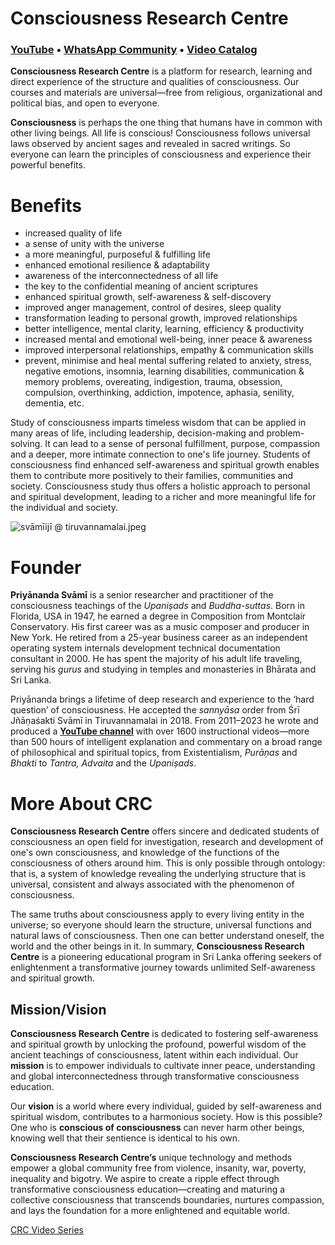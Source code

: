 # Consciousness Research Centre

### [YouTube](https://www.youtube.com/@Gnowly108) • [WhatsApp Community](https://chat.whatsapp.com/JN0wsCDfW0f3y2FPzU0qJh) • [Video Catalog](https://www.notion.so/CRC-Video-Series-cad46edf801d4ea2884619f258024994?pvs=21)

**Consciousness Research Centre** is a platform for research, learning and direct experience of the structure and qualities of consciousness. Our courses and materials are universal—free from religious, organizational and political bias, and open to everyone.

**Consciousness** is perhaps the one thing that humans have in common with other living beings. All life is conscious! Consciousness follows universal laws observed by ancient sages and revealed in sacred writings. So everyone can learn the principles of consciousness and experience their powerful benefits.

# **Benefits**

- increased quality of life
- a sense of unity with the universe
- a more meaningful, purposeful & fulfilling life
- enhanced emotional resilience & adaptability
- awareness of the interconnectedness of all life
- the key to the confidential meaning of ancient scriptures
- enhanced spiritual growth, self-awareness & self-discovery
- improved anger management, control of desires, sleep quality
- transformation leading to personal growth, improved relationships
- better intelligence, mental clarity, learning, efficiency & productivity
- increased mental and emotional well-being, inner peace & awareness
- improved interpersonal relationships, empathy & communication skills
- prevent, minimise and heal mental suffering related to anxiety, stress, negative emotions, insomnia, learning disabilities, communication & memory problems, overeating, indigestion, trauma, obsession, compulsion, overthinking, addiction, impotence, aphasia, senility, dementia, etc.

Study of consciousness imparts timeless wisdom that can be applied in many areas of life, including leadership, decision-making and problem-solving. It can lead to a sense of personal fulfillment, purpose, compassion and a deeper, more intimate connection to one's life journey. Students of consciousness find enhanced self-awareness and spiritual growth enables them to contribute more positively to their families, communities and society. Consciousness study thus offers a holistic approach to personal and spiritual development, leading to a richer and more meaningful life for the individual and society.

![svāmīijī @ tiruvannamalai.jpeg](Consciousness%20Research%20Centre%20983dc1bbf2f84d92b16c282ae1621cd8/svamiiji__tiruvannamalai.jpeg)

# Founder

**Priyānanda Svāmī** is a senior researcher and practitioner of the consciousness teachings of the *Upaniṣads* and *Buddha-suttas*. Born in Florida, USA in 1947, he earned a degree in Composition from Montclair Conservatory. His first career was as a music composer and producer in New York. He retired from a 25-year business career as an independent operating system internals development technical documentation consultant in 2000. He has spent the majority of his adult life traveling, serving his *gurus* and studying in temples and monasteries in Bhārata and Sri Lanka.

Priyānanda brings a lifetime of deep research and experience to the ‘hard question’ of consciousness. He accepted the *sannyāsa* order from Śrī Jñāṇaśakti Svāmī in Tiruvannamalai in 2018. From 2011–2023 he wrote and produced a [**YouTube channel**](https://www.youtube.com/channel/UCC-FfMy1QYBFlh-peycrrCA) with over 1600 instructional videos—more than 500 hours of intelligent explanation and commentary on a broad range of philosophical and spiritual topics, from Existentialism, *Purāṇas* and *Bhakti* to *Tantra, Advaita* and the *Upaniṣads*. 

# More About CRC

**Consciousness Research Centre** offers sincere and dedicated students of consciousness an open field for investigation, research and development of one's own consciousness, and knowledge of the functions of the consciousness of others around him. This is only possible through ontology: that is, a system of knowledge revealing the underlying structure that is universal, consistent and always associated with the phenomenon of consciousness.

The same truths about consciousness apply to every living entity in the universe; so everyone should learn the structure, universal functions and natural laws of consciousness. Then one can better understand oneself, the world and the other beings in it. In summary, **Consciousness Research Centre** is a pioneering educational program in Sri Lanka offering seekers of enlightenment a transformative journey towards unlimited Self-awareness and spiritual growth.

## **Mission/Vision**

**Consciousness Research Centre** is dedicated to fostering self-awareness and spiritual growth by unlocking the profound, powerful wisdom of the ancient teachings of consciousness, latent within each individual. Our **mission** is to empower individuals to cultivate inner peace, understanding and global interconnectedness through transformative consciousness education.

Our **vision** is a world where every individual, guided by self-awareness and spiritual wisdom, contributes to a harmonious society. How is this possible? One who is **conscious of consciousness** can never harm other beings, knowing well that their sentience is identical to his own.

**Consciousness Research Centre’s** unique technology and methods empower a global community free from violence, insanity, war, poverty, inequality and bigotry. We aspire to create a ripple effect through transformative consciousness education—creating and maturing a collective consciousness that transcends boundaries, nurtures compassion, and lays the foundation for a more enlightened and equitable world.

[CRC Video Series](https://www.notion.so/CRC-Video-Series-cad46edf801d4ea2884619f258024994?pvs=21)